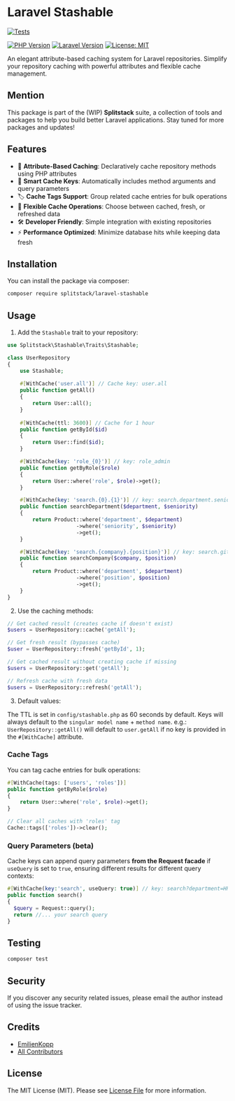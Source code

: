 # Laravel Stashable

<!-- [![Latest Version on Packagist](https://img.shields.io/packagist/v/splitstack/laravel-stashable.svg?style=flat-square)](https://packagist.org/packages/splitstack/laravel-stashable) -->
[![Tests](https://img.shields.io/github/actions/workflow/status/emilienkopp/stashable/tests.yml?branch=main&label=tests&style=flat-square)](https://github.com/emilienkopp/stashable/actions/workflows/tests.yml)
<!-- [![Total Downloads](https://img.shields.io/packagist/dt/splitstack/laravel-stashable.svg?style=flat-square)](https://packagist.org/packages/splitstack/laravel-stashable) -->
[![PHP Version](https://img.shields.io/badge/php-%3E%3D8.1-blue?style=flat-square)](https://www.php.net)
[![Laravel Version](https://img.shields.io/badge/laravel-10.x%7C11.x-red?style=flat-square)](https://laravel.com)
[![License: MIT](https://img.shields.io/badge/License-MIT-yellow.svg?style=flat-square)](https://opensource.org/licenses/MIT)

An elegant attribute-based caching system for Laravel repositories. Simplify your repository caching with powerful attributes and flexible cache management.

## Mention

This package is part of the (WIP) **Splitstack** suite, a collection of tools and packages to help you build better Laravel applications. Stay tuned for more packages and updates!

## Features

- 🎯 **Attribute-Based Caching**: Declaratively cache repository methods using PHP attributes
- 🔑 **Smart Cache Keys**: Automatically includes method arguments and query parameters
- 🏷️ **Cache Tags Support**: Group related cache entries for bulk operations
- 🔄 **Flexible Cache Operations**: Choose between cached, fresh, or refreshed data
- 🛠️ **Developer Friendly**: Simple integration with existing repositories
- ⚡ **Performance Optimized**: Minimize database hits while keeping data fresh

## Installation

You can install the package via composer:

```bash
composer require splitstack/laravel-stashable
```

## Usage

1. Add the `Stashable` trait to your repository:

```php
use Splitstack\Stashable\Traits\Stashable;

class UserRepository
{
    use Stashable;
    
    #[WithCache('user.all')] // Cache key: user.all
    public function getAll()
    {
        return User::all();
    }
    
    #[WithCache(ttl: 3600)] // Cache for 1 hour
    public function getById($id)
    {
        return User::find($id);
    }

    #[WithCache(key: 'role_{0}')] // key: role_admin
    public function getByRole($role)
    {
        return User::where('role', $role)->get();
    }

    #[WithCache(key: 'search.{0}.{1}')] // key: search.department.seniority
    public function searchDepartment($department, $seniority)
    {
        return Product::where('department', $department)
                      ->where('seniority', $seniority)
                      ->get();
    }

    #[WithCache(key: 'search.{company}.{position}')] // key: search.github.engineer
    public function searchCompany($company, $position)
    {
        return Product::where('department', $department)
                      ->where('position', $position)
                      ->get();
    }
}
```

2. Use the caching methods:

```php
// Get cached result (creates cache if doesn't exist)
$users = UserRepository::cache('getAll');

// Get fresh result (bypasses cache)
$user = UserRepository::fresh('getById', 1);

// Get cached result without creating cache if missing
$users = UserRepository::get('getAll');

// Refresh cache with fresh data
$users = UserRepository::refresh('getAll');
```

3. Default values:

The TTL is set in `config/stashable.php` as 60 seconds by default.
Keys will always default to the `singular model name` + `method name`.
e.g.: `UserRepository::getAll()` will default to `user.getAll` if no key is provided
in the `#[WithCache]` attribute.


### Cache Tags

You can tag cache entries for bulk operations:

```php
#[WithCache(tags: ['users', 'roles'])]
public function getByRole($role)
{
    return User::where('role', $role)->get();
}

// Clear all caches with 'roles' tag
Cache::tags(['roles'])->clear();
```

### Query Parameters (beta)

Cache keys can append query parameters **from the Request facade** if `useQuery` is set to `true`, 
ensuring different results for different query contexts:

```php
#[WithCache(key:'search', useQuery: true)] // key: search?department=HR&seniority=Junior
public function search()
{
  $query = Request::query();
  return //... your search query
}
```

## Testing

```bash
composer test
```

<!-- ## Contributing

Please see [CONTRIBUTING](CONTRIBUTING.md) for details. -->

## Security

If you discover any security related issues, please email the author instead of using the issue tracker.

## Credits

- [EmilienKopp](https://github.com/EmilienKopp)
- [All Contributors](../../contributors)

## License

The MIT License (MIT). Please see [License File](LICENSE.md) for more information.
